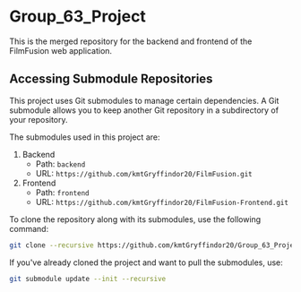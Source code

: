 # Group_63_Project
This is the merged repository for the backend and frontend of the FilmFusion web application.

## Accessing Submodule Repositories

This project uses Git submodules to manage certain dependencies. A Git submodule allows you to keep another Git repository in a subdirectory of your repository.

The submodules used in this project are:

1. Backend
   - Path: `backend`
   - URL: `https://github.com/kmtGryffindor20/FilmFusion.git`
2. Frontend
   - Path: `frontend`
   - URL: `https://github.com/kmtGryffindor20/FilmFusion-Frontend.git`

To clone the repository along with its submodules, use the following command:

```bash
git clone --recursive https://github.com/kmtGryffindor20/Group_63_Project.git
```

If you've already cloned the project and want to pull the submodules, use:

```bash
git submodule update --init --recursive
```
